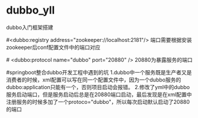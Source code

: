 # dubbo_yll
dubbo入门框架搭建

#<dubbo:registry address="zookeeper://localhost:2181"/>
端口需要根据安装zookeeper后conf配置文件中的端口对应

#<!-- 用dubbo协议在20880端口暴露服务 -->
<dubbo:protocol name="dubbo" port="20880" />
20880为暴露服务的端口

#springboot整合dubbo开发工程中遇到的坑
1.dubbo中一个服务既是生产者又是消费者的时候，xml配置可以写在同一个配置文件中，因为一个dubbo服务的dubbo:application只能有一个，否则项目启动会报错。
2.修改了yml中的dubbo服务启动端口，但是服务启动后总是在20880端口启动，最后发现是在xml配置中注册服务的时候多加了一个protoco="dubbo"，所以每次启动默认启动了20880的端口
